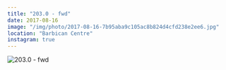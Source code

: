 ```yaml
---
title: "203.0 - fwd"
date: 2017-08-16
image: "/img/photo/2017-08-16-7b95aba9c105ac8b824d4cfd238e2ee6.jpg"
location: "Barbican Centre"
instagram: true
---
```


![203.0 - fwd](/img/photo/2017-08-16-7b95aba9c105ac8b824d4cfd238e2ee6.jpg)
